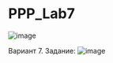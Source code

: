# PPP_Lab7

![image](https://github.com/Yaroslavlazarenko/PPP_Lab7/assets/93127105/8180caf0-f8a4-4d4b-9387-d7b6c7a74eee)

Вариант 7. Задание:
![image](https://github.com/Yaroslavlazarenko/PPP_Lab7/assets/93127105/519429ff-fdb8-4e76-af15-63f4b9c7e1c1)
